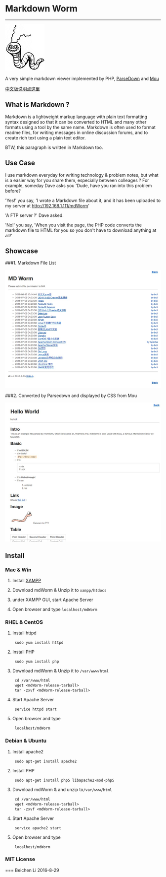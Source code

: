 # Markdown Worm

---
![logo](res/img/logo.jpg)

A very simple markdown viewer implemented by PHP, [ParseDown](http://parsedown.org) and [Mou](http://25.io/mou/)

[中文版说明点这里](README_CN.md)

## What is Markdown ?

Markdown is a lightweight markup language with plain text formatting syntax designed so that it can be converted to HTML and many other formats using a tool by the same name. Markdown is often used to format readme files, for writing messages in online discussion forums, and to create rich text using a plain text editor.

BTW, this paragraph is written in Markdown too.

## Use Case

I use markdown everyday for writing technology & problem notes, but what is a easier way for you share them,
especially between colleages ? For example, someday Dave asks you 'Dude, have you ran into this problem before?

'Yes!' you say, 'I wrote a Markdown file about it, and it has been uploaded to my server at http://192.168.1.111/mdWorm'

'A FTP server ?' Dave asked.

'No!' you say, 'When you visit the page, the PHP code converts the markdown file to HTML for you so you don't have to download anything at all!'

## Showcase
###1. Markdown File List

![logo](res/img/showcase_1.jpg)

###2. Converted by Parsedown and displayed by CSS from Mou

![logo](res/img/showcase_2.jpg)


## Install

### Mac & Win

1. Install [XAMPP](https://www.apachefriends.org/index.html)

2. Download mdWorm & Unzip it to `xampp/htdocs`
3. under XAMPP GUI, start Apache Server
4. Open browser and type `localhost/mdWorm`

### RHEL & CentOS

1. Install httpd

		sudo yum install httpd

2. Install PHP

		sudo yum install php

3. Download mdWorm & Unzip it to `/var/www/html`

		cd /var/www/html
		wget <mdWorm-release-tarball>
		tar -zxvf <mdWorm-release-tarball>

4. Start Apache Server

		service httpd start

5. Open browser and type

		localhost/mdWorm

### Debian & Ubuntu
1. Install apache2

		sudo apt-get install apache2

2. Install PHP

		sudo apt-get install php5 libapache2-mod-php5

3. Download mdWorm & and unzip to`/var/www/html`

		cd /var/www/html
		wget <mdWorm-release-tarball>
		tar -zxvf <mdWorm-release-tarball>

4. Start Apache Server

		service apache2 start

5. Open browser and type

		localhost/mdWorm


### MIT License

===
Beichen Li 2016-8-29
